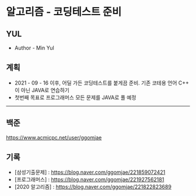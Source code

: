 알고리즘 - 코딩테스트 준비 
=========== 

YUL
------
* Author - Min Yul <br>


계획
-------
* 2021 - 09 - 16 이후, 어딜 가든 코딩테스트를 붙게끔 준비. 기존 코테용 언어 C++ 이 아닌 JAVA로 연습하기 
* 첫번째 목표로 프로그래머스 모든 문제를 JAVA로 풀 예정 
-------

## 백준
https://www.acmicpc.net/user/ggomjae

## 기록

- [삼성기출문제] :  https://blog.naver.com/ggomjae/221859072421
- [프로그래머스] :  https://blog.naver.com/ggomjae/221927562181
- [2020 알고리즘] : https://blog.naver.com/ggomjae/221822823689
